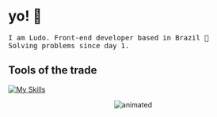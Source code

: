 # yo! 🤙

<p align="left">
  <samp>
    I am Ludo. Front-end developer based in Brazil 🌱
    <br>
    Solving problems since day 1.
  </samp>
</p>
<p align="left">
</p>
<h2 align="left">
  Tools of the trade
</h2>

[![My Skills](https://skills.thijs.gg/icons?i=js,html,css,tailwind,figma,git,mongodb,lua,linux,ps,ableton,ai)](https://skills.thijs.gg)

<center>
<img src="https://user-images.githubusercontent.com/87837854/166164046-1238b8f9-e59c-4096-83b5-c777ec7cf562.gif" alt="animated">
</center>

